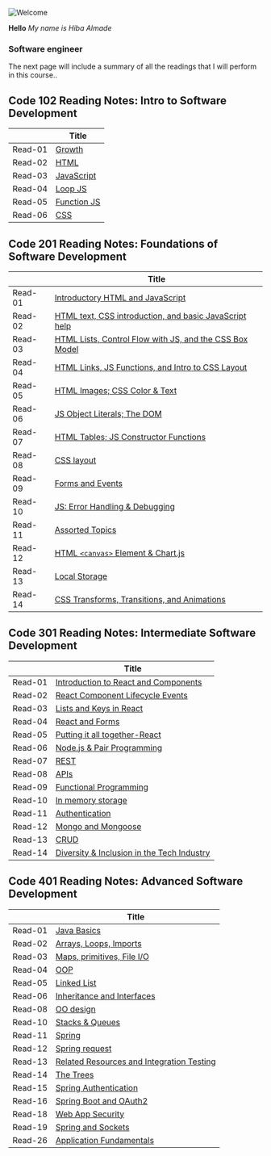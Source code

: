 ![Welcome](https://img.freepik.com/free-vector/freelancer-working-laptop-her-house_1150-35054.jpg?size=338&ext=jpg)

**Hello**
*My name is Hiba Almade*

### Software engineer

The next page will include a summary of all the readings that I will perform in this course..

## Code 102 Reading Notes: Intro to Software Development


|   | Title                                                                 |
| --| -----------                                                           |
| Read-01 | [Growth](https://hiba-almade.github.io/Reading_Notes/growth)          |
| Read-02 | [HTML](https://hiba-almade.github.io/Reading_Notes/HTML)             |
| Read-03 | [JavaScript](https://hiba-almade.github.io/Reading_Notes/JavaScript)  |
| Read-04 | [Loop JS](https://hiba-almade.github.io/Reading_Notes/LoopJS)         |
| Read-05 | [Function JS](https://hiba-almade.github.io/Reading_Notes/FunctionJS) |
| Read-06 | [CSS](https://hiba-almade.github.io/Reading_Notes/Css)                |


## Code 201 Reading Notes: Foundations of Software Development


|   | Title       |
| --| ----------- |
| Read-01 | [Introductory HTML and JavaScript](https://hiba-almade.github.io/Reading_Notes/Read01)           |
| Read-02 | [HTML text, CSS introduction, and basic JavaScript help](https://hiba-almade.github.io/Reading_Notes/Read02)            |
| Read-03 | [HTML Lists, Control Flow with JS, and the CSS Box Model](https://hiba-almade.github.io/Reading_Notes/Read03)           |
| Read-04 | [HTML Links, JS Functions, and Intro to CSS Layout](https://hiba-almade.github.io/Reading_Notes/Read04)            |
| Read-05 | [HTML Images; CSS Color & Text](https://hiba-almade.github.io/Reading_Notes/Read05)              |
| Read-06 | [JS Object Literals; The DOM ](https://hiba-almade.github.io/Reading_Notes/Read06)             |
| Read-07 | [HTML Tables; JS Constructor Functions](https://hiba-almade.github.io/Reading_Notes/Read07)           |
| Read-08 | [CSS layout](https://hiba-almade.github.io/Reading_Notes/Read08)       |
| Read-09 |[Forms and Events](https://hiba-almade.github.io/Reading_Notes/Read09)            |
| Read-10|  [JS: Error Handling & Debugging](https://hiba-almade.github.io/Reading_Notes/Read10)          |
| Read-11| [Assorted Topics](https://hiba-almade.github.io/Reading_Notes/Read11)             |
| Read-12| [HTML `<canvas>` Element & Chart.js](https://hiba-almade.github.io/Reading_Notes/Read12)           |
| Read-13| [Local Storage](https://hiba-almade.github.io/Reading_Notes/Read13)            |
| Read-14| [CSS Transforms, Transitions, and Animations](https://hiba-almade.github.io/Reading_Notes/Read14)          |

## Code 301 Reading Notes: Intermediate Software Development


|   | Title       |
| --| ----------- |
| Read-01 | [Introduction to React and Components](https://hiba-almade.github.io/Reading_Notes/301Course/class01)           |
| Read-02 | [React Component Lifecycle Events](https://hiba-almade.github.io/Reading_Notes/301Course/class02)           |
| Read-03 | [Lists and Keys in React](https://hiba-almade.github.io/Reading_Notes/301Course/class03)           |
| Read-04 | [React and Forms](https://hiba-almade.github.io/Reading_Notes/301Course/class04)           |
| Read-05 | [Putting it all together-React](https://hiba-almade.github.io/Reading_Notes/301Course/class05)           |
| Read-06 | [Node.js & Pair Programming](https://hiba-almade.github.io/Reading_Notes/301Course/class06)           |
| Read-07 | [REST](https://hiba-almade.github.io/Reading_Notes/301Course/class07)           |
| Read-08 | [APIs](https://hiba-almade.github.io/Reading_Notes/301Course/class08)        |
| Read-09 | [Functional Programming](https://hiba-almade.github.io/Reading_Notes/301Course/class09)           |
| Read-10 | [In memory storage](https://hiba-almade.github.io/Reading_Notes/301Course/class10)           |
| Read-11 | [Authentication](https://hiba-almade.github.io/Reading_Notes/301Course/class11)           |
| Read-12 | [Mongo and Mongoose](https://hiba-almade.github.io/Reading_Notes/301Course/class12)           |
| Read-13 | [CRUD](https://hiba-almade.github.io/Reading_Notes/301Course/class13)           |
| Read-14 | [Diversity & Inclusion in the Tech Industry](https://hiba-almade.github.io/Reading_Notes/301Course/class14)           |


## Code 401 Reading Notes:  Advanced Software Development




|   | Title       |
| --| ----------- |
| Read-01 | [ Java Basics](https://hiba-almade.github.io/Reading_Notes/401Course/class01)           |
| Read-02 | [ Arrays, Loops, Imports](https://hiba-almade.github.io/Reading_Notes/401Course/class02)           |
| Read-03 | [ Maps, primitives, File I/O](https://hiba-almade.github.io/Reading_Notes/401Course/class03)           |
| Read-04 | [ OOP ](https://hiba-almade.github.io/Reading_Notes/401Course/class04)           |
| Read-05 | [ Linked List ](https://hiba-almade.github.io/Reading_Notes/401Course/class05)           |
| Read-06 | [ Inheritance and Interfaces ](https://hiba-almade.github.io/Reading_Notes/401Course/class06)           |
| Read-08 | [OO design ](https://hiba-almade.github.io/Reading_Notes/401Course/class08)           |
| Read-10 | [Stacks & Queues ](https://hiba-almade.github.io/Reading_Notes/401Course/class10)           |
| Read-11 | [Spring ](https://hiba-almade.github.io/Reading_Notes/401Course/class11)           |
| Read-12 | [Spring request ](https://hiba-almade.github.io/Reading_Notes/401Course/class12)           |
| Read-13 | [Related Resources and Integration Testing ](https://hiba-almade.github.io/Reading_Notes/401Course/class13)           |
| Read-14 | [The Trees ](https://hiba-almade.github.io/Reading_Notes/401Course/class14)           |
| Read-15 | [Spring Authentication ](https://hiba-almade.github.io/Reading_Notes/401Course/class15)           |
| Read-16 | [Spring Boot and OAuth2 ](https://hiba-almade.github.io/Reading_Notes/401Course/class16)           |
| Read-18 | [Web App Security ](https://hiba-almade.github.io/Reading_Notes/401Course/class18)           |
| Read-19 | [Spring and Sockets ](https://hiba-almade.github.io/Reading_Notes/401Course/class19)           |
| Read-26 | [Application Fundamentals](https://hiba-almade.github.io/Reading_Notes/401Course/class26)           |


